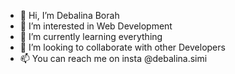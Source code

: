 - 👋 Hi, I’m Debalina Borah
- 👀 I’m interested in Web Development
- 🌱 I’m currently learning everything
- 💞️ I’m looking to collaborate with other Developers
- 📫 You can reach me on insta @debalina.simi

<!---
Debalina-Borah/Debalina-Borah is a ✨ special ✨ repository because its `README.md` (this file) appears on your GitHub profile.
You can click the Preview link to take a look at your changes.
--->
